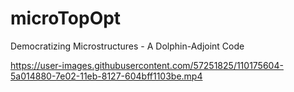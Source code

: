 


# microTopOpt
Democratizing Microstructures - A Dolphin-Adjoint Code

https://user-images.githubusercontent.com/57251825/110175604-5a014880-7e02-11eb-8127-604bff1103be.mp4
